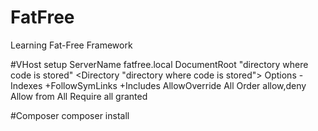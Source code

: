 # FatFree
Learning Fat-Free Framework

#VHost setup
<VirtualHost fatfree.local:80>
    ServerName fatfree.local
    DocumentRoot "directory where code is stored"
    <Directory "directory where code is stored">
        Options -Indexes +FollowSymLinks +Includes
        AllowOverride All
        Order allow,deny
        Allow from All
		Require all granted
    </Directory>
</VirtualHost>

#Composer
composer install




